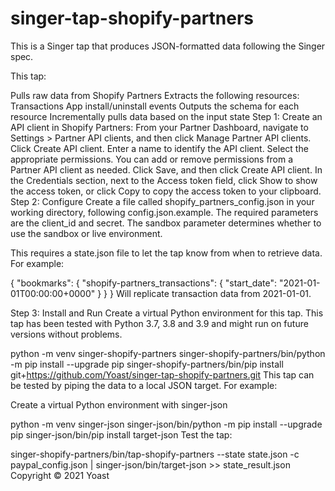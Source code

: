 # singer-tap-shopify-partners
This is a Singer tap that produces JSON-formatted data following the Singer spec.

This tap:

Pulls raw data from Shopify Partners
Extracts the following resources:
Transactions
App install/uninstall events
Outputs the schema for each resource
Incrementally pulls data based on the input state
Step 1: Create an API client in Shopify Partners:
From your Partner Dashboard, navigate to Settings > Partner API clients, and then click Manage Partner API clients.
Click Create API client.
Enter a name to identify the API client.
Select the appropriate permissions. You can add or remove permissions from a Partner API client as needed.
Click Save, and then click Create API client.
In the Credentials section, next to the Access token field, click Show to show the access token, or click Copy to copy the access token to your clipboard.
Step 2: Configure
Create a file called shopify_partners_config.json in your working directory, following config.json.example. The required parameters are the client_id and secret. The sandbox parameter determines whether to use the sandbox or live environment.

This requires a state.json file to let the tap know from when to retrieve data. For example:

{
  "bookmarks": {
    "shopify-partners_transactions": {
      "start_date": "2021-01-01T00:00:00+0000"
    }
  }
}
Will replicate transaction data from 2021-01-01.

Step 3: Install and Run
Create a virtual Python environment for this tap. This tap has been tested with Python 3.7, 3.8 and 3.9 and might run on future versions without problems.

python -m venv singer-shopify-partners
singer-shopify-partners/bin/python -m pip install --upgrade pip
singer-shopify-partners/bin/pip install git+https://github.com/Yoast/singer-tap-shopify-partners.git
This tap can be tested by piping the data to a local JSON target. For example:

Create a virtual Python environment with singer-json

python -m venv singer-json
singer-json/bin/python -m pip install --upgrade pip
singer-json/bin/pip install target-json
Test the tap:

singer-shopify-partners/bin/tap-shopify-partners --state state.json -c paypal_config.json | singer-json/bin/target-json >> state_result.json
Copyright © 2021 Yoast
